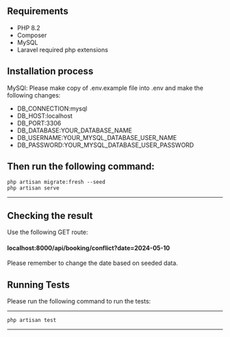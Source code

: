 ## Requirements

- PHP 8.2
- Composer
- MySQL
- Laravel required php extensions

## Installation process

MySQl: Please make copy of .env.example file into .env and make the following changes:

- DB_CONNECTION:mysql
- DB_HOST:localhost
- DB_PORT:3306
- DB_DATABASE:YOUR_DATABASE_NAME
- DB_USERNAME:YOUR_MYSQL_DATABASE_USER_NAME
- DB_PASSWORD:YOUR_MYSQL_DATABASE_USER_PASSWORD

Then run the following command:
---
    php artisan migrate:fresh --seed
    php artisan serve
---

## Checking the result
Use the following GET route:
#### localhost:8000/api/booking/conflict?date=2024-05-10
Please remember to change the date based on seeded data.

## Running Tests
Please run the following command to run the tests:

---
    php artisan test
---
